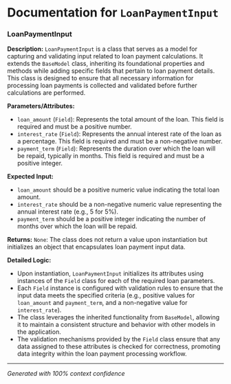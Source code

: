 # Documentation for `LoanPaymentInput`

### LoanPaymentInput

**Description:**
`LoanPaymentInput` is a class that serves as a model for capturing and validating input related to loan payment calculations. It extends the `BaseModel` class, inheriting its foundational properties and methods while adding specific fields that pertain to loan payment details. This class is designed to ensure that all necessary information for processing loan payments is collected and validated before further calculations are performed.

**Parameters/Attributes:**
- `loan_amount` (`Field`): Represents the total amount of the loan. This field is required and must be a positive number.
- `interest_rate` (`Field`): Represents the annual interest rate of the loan as a percentage. This field is required and must be a non-negative number.
- `payment_term` (`Field`): Represents the duration over which the loan will be repaid, typically in months. This field is required and must be a positive integer.

**Expected Input:**
- `loan_amount` should be a positive numeric value indicating the total loan amount.
- `interest_rate` should be a non-negative numeric value representing the annual interest rate (e.g., 5 for 5%).
- `payment_term` should be a positive integer indicating the number of months over which the loan will be repaid.

**Returns:**
`None`: The class does not return a value upon instantiation but initializes an object that encapsulates loan payment input data.

**Detailed Logic:**
- Upon instantiation, `LoanPaymentInput` initializes its attributes using instances of the `Field` class for each of the required loan parameters.
- Each `Field` instance is configured with validation rules to ensure that the input data meets the specified criteria (e.g., positive values for `loan_amount` and `payment_term`, and a non-negative value for `interest_rate`).
- The class leverages the inherited functionality from `BaseModel`, allowing it to maintain a consistent structure and behavior with other models in the application.
- The validation mechanisms provided by the `Field` class ensure that any data assigned to these attributes is checked for correctness, promoting data integrity within the loan payment processing workflow.

---
*Generated with 100% context confidence*
